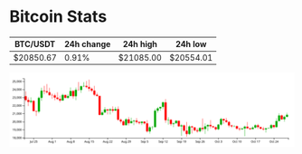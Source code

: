# Bitcoin Stats

BTC/USDT|24h change|24h high|24h low|
|---|---|---|---|
|$20850.67|0.91%|$21085.00|$20554.01|

<img src="./chart.svg">

